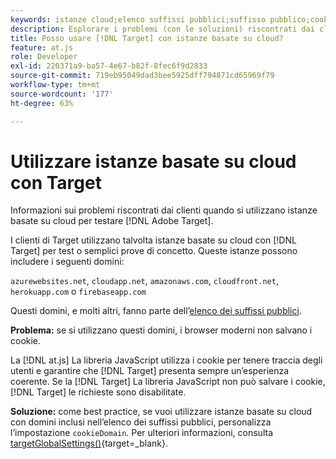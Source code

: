 ```yaml
---
keywords: istanze cloud;elenco suffissi pubblici;suffisso pubblico;cookie;cookie di prime parti;cookie di prime parti;azurewebsites.net;cloudapp.net;amazonaws.com;cloudfront.net;herokuapp.com;firebaseapp.com;targetGlobalSettings;cookieDomain
description: Esplorare i problemi (con le soluzioni) riscontrati dai clienti quando si utilizzano istanze basate su cloud per testare l’Adobe [!DNL Target] o a scopo di prova del concetto.
title: Posso usare [!DNL Target] con istanze basate su cloud?
feature: at.js
role: Developer
exl-id: 220371a9-ba57-4e67-b82f-8fec6f9d2833
source-git-commit: 719eb95049dad3bee5925dff794871cd65969f79
workflow-type: tm+mt
source-wordcount: '177'
ht-degree: 63%

---
```


# Utilizzare istanze basate su cloud con Target

Informazioni sui problemi riscontrati dai clienti quando si utilizzano istanze basate su cloud per testare [!DNL Adobe Target].

I clienti di Target utilizzano talvolta istanze basate su cloud con [!DNL Target] per test o semplici prove di concetto. Queste istanze possono includere i seguenti domini:

`azurewebsites.net`, `cloudapp.net`, `amazonaws.com`, `cloudfront.net`, `herokuapp.com` o `firebaseapp.com`

Questi domini, e molti altri, fanno parte dell’[elenco dei suffissi pubblici](https://publicsuffix.org/list/public_suffix_list.dat).

**Problema:** se si utilizzano questi domini, i browser moderni non salvano i cookie.

La [!DNL at.js] La libreria JavaScript utilizza i cookie per tenere traccia degli utenti e garantire che [!DNL Target] presenta sempre un’esperienza coerente. Se la [!DNL Target] La libreria JavaScript non può salvare i cookie, [!DNL Target] le richieste sono disabilitate.

**Soluzione:** come best practice, se vuoi utilizzare istanze basate su cloud con domini inclusi nellʼelenco dei suffissi pubblici, personalizza lʼimpostazione `cookieDomain`. Per ulteriori informazioni, consulta [targetGlobalSettings()](https://developer.adobe.com/target/implement/client-side/atjs/atjs-functions/targetglobalsettings/){target=_blank}.
